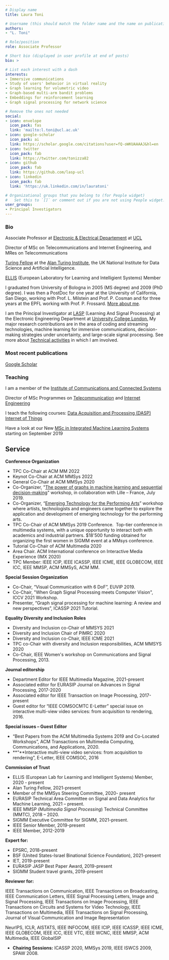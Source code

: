 ```yaml
---
# Display name
title: Laura Toni

# Username (this should match the folder name and the name on publications)
authors:
- "L. Toni"

# Role/position
role: Associate Professor

# Short bio (displayed in user profile at end of posts)
bio: >

# List each interest with a dash
interests:
- Immersive communications
- Study of users' behavior in virtual reality
- Graph learning for volumetric video
- Graph-based multi-arm bandit problems
- Embeddings for reinforcement learning
- Graph signal processing for network science

# Remove the ones not needed
social:
- icon: envelope
  icon_pack: fas
  link: 'mailto:l.toni@ucl.ac.uk'
- icon: google-scholar
  icon_pack: ai
  link: https://scholar.google.com/citations?user=fQ-oWKUAAAAJ&hl=en
- icon: twitter
  icon_pack: fab
  link: https://twitter.com/tonizza82
- icon: github
  icon_pack: fab
  link: https://github.com/lasp-ucl
- icon: linkedin
  icon_pack: fab
  link: 'https://uk.linkedin.com/in/lauratoni'

# Organizational groups that you belong to (for People widget)
#   Set this to `[]` or comment out if you are not using People widget.
user_groups:
- Principal Investigators
---
```


### Bio

Associate Professor at [Electronic & Electrical Departement](https://www.ucl.ac.uk/electronic-electrical-engineering/) at [UCL](https://www.ucl.ac.uk)

Director of MSc on Telecommunications and Internet Engineering, and MRes on Telecommunications

[Turing Fellow](https://www.turing.ac.uk/turing-fellows/) at the [Alan Turing Institute](https://turing.ac.uk/), the UK National Institute for Data Science and Artificial Intelligence.

[ELLIS](https://ellis.eu) (European Laboratory for Learning and Intelligient Systems) Member

I graduated from University of Bologna in 2005 (MS degree) and 2009 (PhD degree). I was then a PostDoc for one year at the University of California, San Diego, working with Prof. L. Milstein and Prof. P. Cosman and for three years at the EPFL working with Prof. P. Frossard.
[More about me](https://laspucl2016.wpcomstaging.com/team/laura-toni/bio/).

I am the Principal Investigator at [LASP](https://laspucl2016.wpcomstaging.com/) (Learning And Signal Processing) at the Electronic Engineering Department at [University College London.](https://www.ucl.ac.uk)
My major research contributions are in the area of coding and streaming technologies, machine learning for immersive communications, decision-making strategies under uncertainty, and large-scale signal processing.
See more about [Technical activities](http://laspucl2016.wpcomstaging.com/team/laura-toni/technical-activities/) in which I am involved.

### Most recent publications

[Google Scholar](https://scholar.google.com/citations?user=fQ-oWKUAAAAJ&hl=en)

### Teaching

I am a member of the [Institute of Communications and Connected Systems](https://www.ucl.ac.uk/iccs/)

Director of MSc Programmes on [Telecommunication](https://www.ucl.ac.uk/prospective-students/graduate/taught-degrees/telecommunications-msc) and [Internet Engineering](https://www.ucl.ac.uk/prospective-students/graduate/taught-degrees/internet-engineering-msc)

I teach the following courses:
[Data Acquisition and Processing (DASP)](https://www.ucl.ac.uk/module-catalogue/modules/data-acquisition-and-processing-systems-dps/ELEC0136)
[Internet of Things](https://www.ucl.ac.uk/short-courses/search-courses/internet-things-iot-introduction-understanding-and-designing-iot-systems)

Have a look at our New [MSc in Integrated Machine Learning Systems](https://www.ucl.ac.uk/prospective-students/graduate/taught-degrees/integrated-machine-learning-systems-msc) starting on September 2019

## Service

**Conference Organization**

- TPC Co-Chair at ACM MM 2022
- Keynot Co-Chair at ACM MMSys 2022
- General Co-Chair at ACM MMSys 2020
- Co-Organizer, "[The power of graphs in machine learning and sequential decision-making](https://graphpower.inria.fr/)" workshop, in collaboration with Lille – France, July 2019.
- Co-Organizer, “[Emerging Technology for the Performing Arts](https://www.ucl.ac.uk/iccs/events/2019/jul/workshop-emerging-technology-performing-arts)” workshop where artists, technologists and engineers came together to explore the application and development of emerging technology for the performing arts.
- TPC Co-Chair of ACM MMSys 2019 Conference.  Top-tier conference in multimedia systems, with a unique opportunity to interact both with academics and industrial partners. $18'500 funding obtained for organizing the first women in SIGMM event at a MMsys conference.
- Tutorial Co-Chair of ACM Multimedia 2020
- Area Chair. ACM International conference on Interactive Media Experience (IMX 2020)
- TPC Member: IEEE ICIP, IEEE ICASSP, IEEE ICME, IEEE GLOBECOM, IEEE ICC, IEEE MMSP, ACM MMSyS, ACM MM.

**Special Session Organization**

- Co-Chair, “Visual Communication with 6 DoF”, EUVIP 2019.
- Co-Chair, "When Graph Signal Processing meets Computer Vision", ICCV 2021 Workshop.
- Presenter, “Graph signal processing for machine learning: A review and new perspectives”, ICASSP 2021 Tutorial.

**Equality Diversity and Inclusion Roles**

- Diversity and Inclusion co-Chair of MMSYS 2021
- Diversity and Inclusion Chair of PIMRC 2020
- Diversity and Inclusion co-Chair, IEEE ICME 2021
- TPC co-Chair with diversity and Inclusion responsibilities, ACM MMSYS 2020
- Co-Chair, IEEE Women's workshop on Communications and Signal Processing, 2013.

**Journal editorship**

- Department Editor for IEEE Multimedia Magazine, 2021-present
- Associated editor for EURASIP Journal on Advances in Signal Processing, 2017-2020
- Associated editor for IEEE Transaction on Image Processing, 2017-present
- Guest editor for “IEEE COMSOCMTC E-Letter” special issue on interactive multi-view video services: from acquisition to rendering, 2016.

**Special issues – Guest Editor**

- “Best Papers from the ACM Multimedia Systems 2019 and Co-Located Workshops”, ACM Transactions on Multimedia Computing, Communications, and Applications, 2020.
- **“**Interactive multi-view video services: from acquisition to rendering”, E-Letter, IEEE COMSOC, 2016

**Commission of Trust**

- ELLIS (European Lab for Learning and Intelligent Systems) Member, 2020 - present
- Alan Turing Fellow, 2021-present
- Member of the MMSys Steering Committee, 2020- present
- EURASIP Technical Area Committee on Signal and Data Analytics for Machine Learning, 2021 – present.
- IEEE MMSP _(Multimedia Signal Processing_) Technical Committee (MMTC), 2018 – 2020.
- SIGMM Executive Committee for SIGMM, 2021-present.
- IEEE Senior Member, 2019-present
- IEEE Member, 2012-2019

**Expert for:**

- EPSRC, 2018-present
- BSF (United States-Israel Binational Science Foundation), 2021-present
- IET, 2019-present
- EURASIP JASP Best Paper Award, 2019-present
- SIGMM Student travel grants, 2019-present

**Reviewer for:**

IEEE Transactions on Communication, IEEE Transactions on Broadcasting, IEEE Communication Letters, IEEE Signal Processing Letters, Image and Signal Processing, IEEE Transactions on Image Processing, IEEE Transactions on Circuits and Systems for Video Technology, IEEE Transactions on Multimedia, IEEE Transactions on Signal Processing, Journal of Visual Communication and Image Representation

NeurIPS, ICLR, AISTATS, IEEE INFOCOM, IEEE ICIP, IEEE ICASSP, IEEE ICME, IEEE GLOBECOM, IEEE ICC, IEEE VTC, IEEE WCNC, IEEE MMSP, ACM Multimedia, IEEE GlobalSIP

- **Chairing Sessions:** ICASSP 2020, MMSys 2019, IEEE ISWCS 2009, SPAW 2008.
